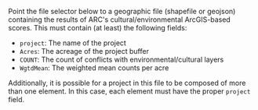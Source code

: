Point the file selector below to a geographic file (shapefile or geojson)
containing the results of ARC's cultural/environmental ArcGIS-based scores. This
must contain (at least) the following fields:

  - `project`: The name of the project
  - `Acres`: The acreage of the project buffer
  - `COUNT`: The count of conflicts with environmental/cultural layers
  - `WgtdMean`: The weighted mean counts per acre


Additionally, it is possible for a project in this file to be composed of more
than one element. In this case, each element must have the proper `project`
field.
